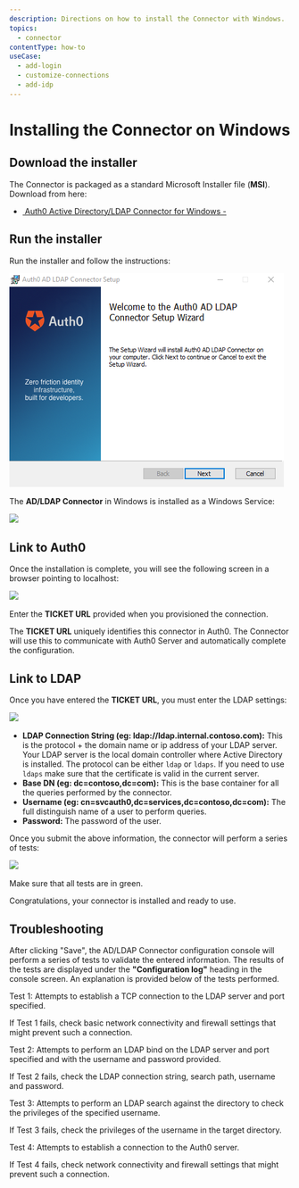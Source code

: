 ```yaml
---
description: Directions on how to install the Connector with Windows.
topics:
  - connector
contentType: how-to
useCase:
  - add-login
  - customize-connections
  - add-idp
---
```


# Installing the Connector on Windows

## Download the installer

The Connector is packaged as a standard Microsoft Installer file (__MSI__). Download from here:

<div class="platform-selector">
  <div class="installers"  style="display: block; margin: auto;">
    <ul>
      <li>
        <a class="download-link" href="https://cdn.auth0.com/adldap.msi">
          <img src="//cdn.auth0.com/docs/img/node-windows.png" alt="">
          Auth0 Active Directory/LDAP Connector for Windows - <small class="download-version"></small><br />
        </a>
        <span class="checksum"></span>
      </li>
    </ul>
  </div>
</div>

## Run the installer

Run the installer and follow the instructions:

![](/media/articles/connector/install/adldap-connector-setup.png)

The __AD/LDAP Connector__ in Windows is installed as a Windows Service:

![](/media/articles/connector/install/adldap-connector-services.png)

## Link to Auth0

Once the installation is complete, you will see the following screen in a browser pointing to localhost:

![](/media/articles/connector/install/adldap-connector-admin-ticket.png)

Enter the __TICKET URL__ provided when you provisioned the connection.

The __TICKET URL__ uniquely identifies this connector in Auth0. The Connector will use this to communicate with Auth0 Server and automatically complete the configuration.

## Link to LDAP

Once you have entered the __TICKET URL__, you must enter the LDAP settings:

![](/media/articles/connector/install/adldap-connector-admin-settings.png)

-  **LDAP Connection String (eg: ldap://ldap.internal.contoso.com):** This is the protocol + the domain name or ip address of your LDAP server. Your LDAP server is the local domain controller where Active Directory is installed. The protocol can be either `ldap` or `ldaps`. If you need to use `ldaps` make sure that the certificate is valid in the current server.
-  **Base DN (eg: dc=contoso,dc=com):** This is the base container for all the queries performed by the connector.
-  **Username (eg: cn=svcauth0,dc=services,dc=contoso,dc=com):** The full distinguish name of a user to perform queries.
-  **Password:** The password of the user.

Once you submit the above information, the connector will perform a series of tests:

![](/media/articles/connector/install/adldap-connector-admin-settings-ok.png)

Make sure that all tests are in green.

Congratulations, your connector is installed and ready to use.

## Troubleshooting

After clicking "Save", the AD/LDAP Connector configuration console will perform a series of tests to validate the entered information.  The results of the tests are displayed under the **"Configuration log"** heading in the console screen.  An explanation is provided below of the tests performed.

Test 1: Attempts to establish a TCP connection to the LDAP server and port specified.

If Test 1 fails, check basic network connectivity and firewall settings that might prevent such a connection.

Test 2: Attempts to perform an LDAP bind on the LDAP server and port specified and with the username and password provided.

If Test 2 fails, check the LDAP connection string, search path, username and password.

Test 3: Attempts to perform an LDAP search against the directory to check the privileges of the specified username.

If Test 3 fails, check the privileges of the username in the target directory.

Test 4: Attempts to establish a connection to the Auth0 server.

If Test 4 fails, check network connectivity and firewall settings that might prevent such a connection.

<script type="text/javascript">
  $(document).ready(function() {
    $.getJSON('https://cdn.auth0.com/connector/windows/latest.json', function (data) {
      $('.download-link').attr('href', data.url);
      $('.download-version').text('Current version: ' + data.version);
      $('.checksum').text('Checksum (SHA1): ' + data.checksum);
    });
  });
</script>
